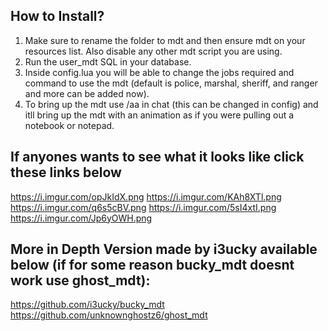 ## How to Install?

1. Make sure to rename the folder to mdt and then ensure mdt on your resources list. Also disable any other mdt script you are using.
2. Run the user_mdt SQL in your database.
3. Inside config.lua you will be able to change the jobs required and command to use the mdt (default is police, marshal, sheriff, and ranger and more can be added now).
4. To bring up the mdt use /aa in chat (this can be changed in config) and itll bring up the mdt with an animation as if you were pulling out a notebook or notepad.

## If anyones wants to see what it looks like click these links below
https://i.imgur.com/opJkIdX.png
https://i.imgur.com/KAh8XTl.png
https://i.imgur.com/q6s5cBV.png
https://i.imgur.com/5sI4xtI.png
https://i.imgur.com/Jp6yOWH.png

## More in Depth Version made by i3ucky available below (if for some reason bucky_mdt doesnt work use ghost_mdt):
https://github.com/i3ucky/bucky_mdt  
https://github.com/unknownghostz6/ghost_mdt
